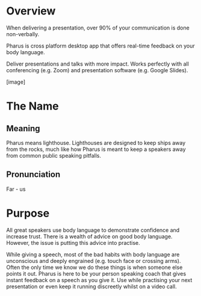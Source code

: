 # Overview

When delivering a presentation, over 90% of your communication is done non-verbally.

Pharus is cross platform desktop app that offers real-time feedback on your body language.

Deliver presentations and talks with more impact. Works perfectly with all conferencing (e.g. Zoom) and presentation software (e.g. Google Slides).

[image]

# The Name
## Meaning
Pharus means lighthouse. Lighthouses are designed to keep ships away from the rocks, much like how Pharus is meant to keep a speakers away from common public speaking pitfalls. 

## Pronunciation
Far - us

# Purpose
All great speakers use body language to demonstrate confidence and increase trust.
There is a wealth of advice on good body language. However, the issue is putting this advice into practise. 

While giving a speech, most of the bad habits with body language  are unconscious and deeply engrained (e.g. touch face or crossing arms). Often the only time we know we do these things is when someone else points it out. Pharus is here to be your person speaking coach that gives instant feedback on a speech as you give it. Use while practising your next presentation or even keep it running discreetly whilst on a video call.